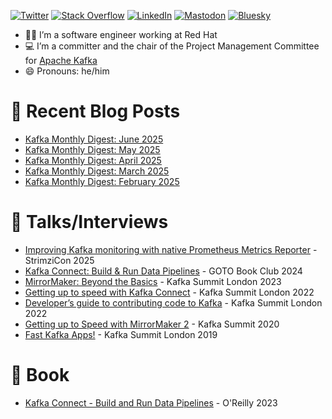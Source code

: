 [![Twitter](https://img.shields.io/badge/Twitter-1DA1F2?logo=x&logoColor=white)](https://twitter.com/MickaelMaison)
[![Stack Overflow](https://img.shields.io/badge/StackOverflow-FE7A16?logo=stackoverflow&logoColor=white)](https://stackoverflow.com/users/1765189/mickael-maison?tab=profile)
[![LinkedIn](https://img.shields.io/badge/LinkedIn-0077B5?logo=linkedin&logoColor=white)](https://www.linkedin.com/in/mickaelmaison/)
[![Mastodon](https://img.shields.io/badge/Mastodon-5855DE?logo=mastodon&logoColor=white)](https://mas.to/@MickaelMaison)
[![Bluesky](https://img.shields.io/badge/Bluesky-3985f7?logo=bluesky&logoColor=white)](https://bsky.app/profile/mickaelmaison.bsky.social)

- 👨‍🔧 I’m a software engineer working at Red Hat
- 💻 I’m a committer and the chair of the Project Management Committee for [Apache Kafka](https://kafka.apache.org/)
- 😄 Pronouns: he/him

# 📝 Recent Blog Posts

- [Kafka Monthly Digest: June 2025](https://developers.redhat.com/blog/2025/07/01/kafka-monthly-digest-june-2025)
- [Kafka Monthly Digest: May 2025](https://developers.redhat.com/blog/2025/06/02/kafka-monthly-digest-may-2025)
- [Kafka Monthly Digest: April 2025](https://developers.redhat.com/blog/2025/05/06/kafka-monthly-digest-april-2025)
- [Kafka Monthly Digest: March 2025](https://developers.redhat.com/blog/2025/04/01/kafka-monthly-digest-march-2025)
- [Kafka Monthly Digest: February 2025](https://developers.redhat.com/blog/2025/03/03/kafka-monthly-digest-february-2025)

# 💬 Talks/Interviews

- [Improving Kafka monitoring with native Prometheus Metrics Reporter](https://www.youtube.com/watch?v=evKGEziQj54) - StrimziCon 2025
- [Kafka Connect: Build & Run Data Pipelines](https://www.youtube.com/watch?v=R7xA6VDy80A) - GOTO Book Club 2024
- [MirrorMaker: Beyond the Basics](https://www.confluent.io/events/kafka-summit-london-2023/mirrormaker-beyond-the-basics/) - Kafka Summit London 2023
- [Getting up to speed with Kafka Connect](https://www.confluent.io/en-gb/events/kafka-summit-london-2022/getting-up-to-speed-with-kafka-connect-from-the-basics-to-the-latest/) - Kafka Summit London 2022
- [Developer’s guide to contributing code to Kafka](https://www.confluent.io/events/kafka-summit-london-2022/developers-guide-to-contributing-code-to-kafka/) - Kafka Summit London 2022
- [Getting up to Speed with MirrorMaker 2](https://www.confluent.io/resources/kafka-summit-2020/getting-up-to-speed-with-mirrormaker-2/) - Kafka Summit 2020
- [Fast Kafka Apps!](https://www.confluent.io/kafka-summit-lon19/fast-kafka-apps/) - Kafka Summit London 2019

# 📘 Book

- [Kafka Connect - Build and Run Data Pipelines](https://www.oreilly.com/library/view/kafka-connect/9781098126520/) - O'Reilly 2023
